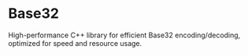 # Base32
High-performance C++ library for efficient Base32 encoding/decoding, optimized for speed and resource usage.
